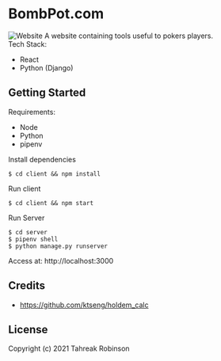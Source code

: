 
# BombPot.com

![Website](https://i.ibb.co/2F71ycx/Screen-Shot-2021-12-24-at-10-19-58-PM.png)
A website containing tools useful to pokers players.  
Tech Stack:
- React
- Python (Django)

## Getting Started

Requirements:
- Node
- Python
- pipenv

Install dependencies
```
$ cd client && npm install
```
Run client
```
$ cd client && npm start
```
Run Server
```
$ cd server
$ pipenv shell
$ python manage.py runserver
```

Access at: http://localhost:3000

## Credits

- https://github.com/ktseng/holdem_calc

## License

Copyright (c) 2021 Tahreak Robinson